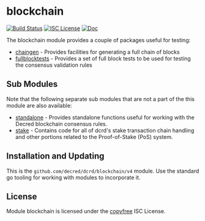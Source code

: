 blockchain
==========

[![Build Status](https://github.com/decred/dcrd/workflows/Build%20and%20Test/badge.svg)](https://github.com/decred/dcrd/actions)
[![ISC License](https://img.shields.io/badge/license-ISC-blue.svg)](http://copyfree.org)
[![Doc](https://img.shields.io/badge/doc-reference-blue.svg)](https://pkg.go.dev/github.com/decred/dcrd/blockchain/v4)

The blockchain module provides a couple of packages useful for testing:

* [chaingen](./chaingen/README.md) - Provides facilities for generating a full
  chain of blocks
* [fullblocktests](./fullblocktests/README.md) - Provides a set of full block
  tests to be used for testing the consensus validation rules

## Sub Modules

Note that the following separate sub modules that are not a part of the this
module are also available:

* [standalone](./standalone/README.md) - Provides standalone functions useful
  for working with the Decred blockchain consensus rules.
* [stake](./stake/doc.go) - Contains code for all of dcrd's stake transaction
  chain handling and other portions related to the Proof-of-Stake (PoS) system.


## Installation and Updating

This is the `github.com/decred/dcrd/blockchain/v4` module.  Use the standard go
tooling for working with modules to incorporate it.

## License

Module blockchain is licensed under the [copyfree](http://copyfree.org) ISC
License.

